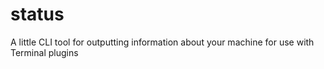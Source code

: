 # status
A little CLI tool for outputting information about your machine for use with Terminal plugins

